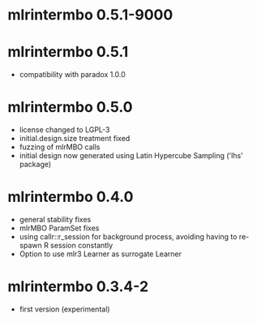 # mlrintermbo 0.5.1-9000


# mlrintermbo 0.5.1
  - compatibility with paradox 1.0.0

# mlrintermbo 0.5.0
  - license changed to LGPL-3
  - initial.design.size treatment fixed
  - fuzzing of mlrMBO calls
  - initial design now generated using Latin Hypercube Sampling ('lhs' package)

# mlrintermbo 0.4.0
  - general stability fixes
  - mlrMBO ParamSet fixes
  - using callr::r_session for background process, avoiding having to re-spawn R session constantly
  - Option to use mlr3 Learner as surrogate Learner

# mlrintermbo 0.3.4-2
  - first version (experimental)
